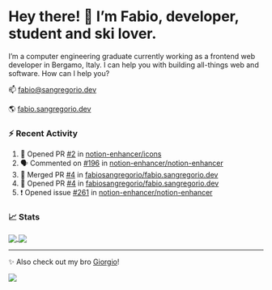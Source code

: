 # Hey there! 👋 I’m Fabio, developer, student and ski lover.

I’m a computer engineering graduate currently working as a frontend web developer in Bergamo, Italy. I can help you with building all-things web and software.
How can I help you?

📫 [fabio@sangregorio.dev](mailto:fabio@sangregorio.dev)

🌎 [fabio.sangregorio.dev](https://fabio.sangregorio.dev)


### :zap: Recent Activity

<!--START_SECTION:activity-->
1. 💪 Opened PR [#2](https://github.com/notion-enhancer/icons/pull/2) in [notion-enhancer/icons](https://github.com/notion-enhancer/icons)
2. 🗣 Commented on [#196](https://github.com/notion-enhancer/notion-enhancer/issues/196) in [notion-enhancer/notion-enhancer](https://github.com/notion-enhancer/notion-enhancer)
3. 🎉 Merged PR [#4](https://github.com/fabiosangregorio/fabio.sangregorio.dev/pull/4) in [fabiosangregorio/fabio.sangregorio.dev](https://github.com/fabiosangregorio/fabio.sangregorio.dev)
4. 💪 Opened PR [#4](https://github.com/fabiosangregorio/fabio.sangregorio.dev/pull/4) in [fabiosangregorio/fabio.sangregorio.dev](https://github.com/fabiosangregorio/fabio.sangregorio.dev)
5. ❗️ Opened issue [#261](https://github.com/notion-enhancer/notion-enhancer/issues/261) in [notion-enhancer/notion-enhancer](https://github.com/notion-enhancer/notion-enhancer)
<!--END_SECTION:activity-->


### 📈 Stats


<a href="https://github.com/fabiosangregorio">
  <img align="center" src="https://github-readme-stats.vercel.app/api/top-langs/?username=fabiosangregorio&layout=compact&title_color=24292e&bg_color=ffffff" />
</a>
<a href="https://github.com/fabiosangregorio">
  <img align="center" src="https://github-readme-stats.vercel.app/api?username=fabiosangregorio&show_icons=true&theme=graywhite&count_private=true&hide_rank=true&include_all_commits=true&bg_color=ffffff&hide=stars" />
</a>

<!--
**jamesgeorge007/jamesgeorge007** is a ✨ _special_ ✨ repository because its `README.md` (this file) appears on your GitHub profile.

Here are some ideas to get you started:

- 🌱 I’m currently learning ...
- 👯 I’m looking to collaborate on ...
- 🤔 I’m looking for help with ...
- 💬 Ask me about ...
- 😄 Pronouns: ...
- ⚡ Fun fact: ...
-->

---
✨ Also check out my bro [Giorgio](https://github.com/GiorgioBertolotti)!

![](https://komarev.com/ghpvc/?username=fabiosangregorio)
